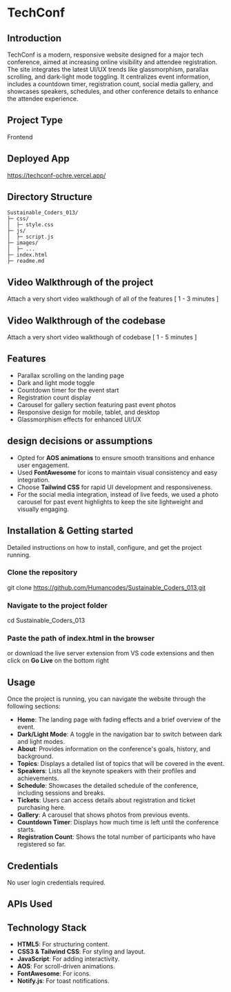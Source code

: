 # TechConf


## Introduction
TechConf is a modern, responsive website designed for a major tech conference, aimed at increasing online visibility and attendee registration. The site integrates the latest UI/UX trends like glassmorphism, parallax scrolling, and dark-light mode toggling. It centralizes event information, includes a countdown timer, registration count,  social media gallery, and showcases speakers, schedules, and other conference details to enhance the attendee experience.

## Project Type
Frontend

## Deployed App
https://techconf-ochre.vercel.app/

## Directory Structure


    Sustainable_Coders_013/
    ├─ css/
    │  ├─ style.css
    ├─ js/
    │  ├─ script.js
    ├─ images/
    │  ├─ ...
    ├─ index.html
    ├─ readme.md


## Video Walkthrough of the project
Attach a very short video walkthough of all of the features [ 1 - 3 minutes ]

## Video Walkthrough of the codebase
Attach a very short video walkthough of codebase [ 1 - 5 minutes ]

## Features
- Parallax scrolling on the landing page
- Dark and light mode toggle
- Countdown timer for the event start
- Registration count display
- Carousel for gallery section featuring past event photos
- Responsive design for mobile, tablet, and desktop
- Glassmorphism effects for enhanced UI/UX

  
## design decisions or assumptions
- Opted for **AOS animations** to ensure smooth transitions and enhance user engagement.
- Used **FontAwesome** for icons to maintain visual consistency and easy integration.
- Choose **Tailwind CSS** for rapid UI development and responsiveness.
- For the social media integration, instead of live feeds, we used a photo carousel for past event highlights to keep the site lightweight and visually engaging.

## Installation & Getting started
Detailed instructions on how to install, configure, and get the project running.

### Clone the repository
git clone https://github.com/Humancodes/Sustainable_Coders_013.git

### Navigate to the project folder
cd Sustainable_Coders_013

### Paste the path of index.html in the browser
or download the live server extension from VS code extensions and then click on **Go Live** on the bottom right 

## Usage

Once the project is running, you can navigate the website through the following sections:
- **Home**: The landing page with fading effects and a brief overview of the event.
- **Dark/Light Mode**: A toggle in the navigation bar to switch between dark and light modes.
- **About**: Provides information on the conference's goals, history, and background.
- **Topics**: Displays a detailed list of topics that will be covered in the event.
- **Speakers**: Lists all the keynote speakers with their profiles and achievements.
- **Schedule**: Showcases the detailed schedule of the conference, including sessions and breaks.
- **Tickets**: Users can access details about registration and ticket purchasing here.
- **Gallery**: A carousel that shows photos from previous events.
- **Countdown Timer**: Displays how much time is left until the conference starts.
- **Registration Count**: Shows the total number of participants who have registered so far.



## Credentials
No user login credentials required.

## APIs Used

## Technology Stack

- **HTML5**: For structuring content.
- **CSS3 & Tailwind CSS**: For styling and layout.
- **JavaScript**: For adding interactivity.
- **AOS**: For scroll-driven animations.
- **FontAwesome**: For icons.
- **Notify.js**: For toast notifications.

